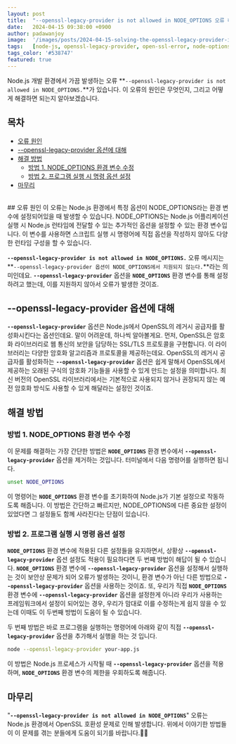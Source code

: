 ```yaml
---
layout: post
title:  "--openssl-legacy-provider is not allowed in NODE_OPTIONS 오류 해결하기"
date:   2024-04-15 09:38:00 +0900
author: padawanjoy
image:  '/images/posts/2024-04-15-solving-the-openssl-legacy-provider-is-not-allowed-in-node-options-error/01.webp'
tags:   [node-js, openssl-legacy-provider, open-ssl-error, node-options, error]
tags_color: '#538747'
featured: true
---
```

Node.js 개발 환경에서 가끔 발생하는 오류 **`--openssl-legacy-provider is not allowed in NODE_OPTIONS.`**가 있습니다. 이 오류의 원인은 무엇인지, 그리고 어떻게 해결하면 되는지 알아보겠습니다. 

## 목차
- [오류 원인](#오류-원인)
- [--openssl-legacy-provider 옵션에 대해](#openssl-legacy-provider-옵션에-대해)
- [해결 방법](#해결-방법)
  - [방법 1. NODE_OPTIONS 환경 변수 수정](#방법-1-node_options-환경-변수-수정)
  - [방법 2. 프로그램 실행 시 명령 옵션 설정](#방법-2-프로그램-실행-시-명령-옵션-설정)
- [마무리](#마무리)

<br>
## 오류 원인
이 오류는 Node.js 환경에서 특정 옵션이 NODE_OPTIONS라는 환경 변수에 설정되어있을 때 발생할 수 있습니다. NODE_OPTIONS는 Node.js 어플리케이션 실행 시 Node.js 런타임에 전달할 수 있는 추가적인 옵션을 설정할 수 있는 환경 변수입니다. 이 변수를 사용하면 스크립트 실행 시 명령어에 직접 옵션을 작성하지 않아도 다양한 런타임 구성을 할 수 있습니다.

**`--openssl-legacy-provider is not allowed in NODE_OPTIONS.`** 오류 메시지는 **`--openssl-legacy-provider 옵션이 NODE_OPTIONS에서 지원되지 않는다.`**라는 의미인데요. **`--openssl-legacy-provider`** 옵션을 **`NODE_OPTIONS`** 환경 변수를 통해 설정하려고 했는데, 이를 지원하지 않아서 오류가 발생한 것이죠.

## --openssl-legacy-provider 옵션에 대해
**`--openssl-legacy-provider`** 옵션은 Node.js에서 OpenSSL의 레거시 공급자를 활성화시킨다는 옵션인데요. 말이 어려운데, 하나씩 알아볼게요. 먼저, OpenSSL은 암호화 라이브러리로 웹 통신의 보안을 담당하는 SSL/TLS 프로토콜을 구현합니다. 이 라이브러리는 다양한 암호화 알고리즘과 프로토콜을 제공하는데요. OpenSSL의 레거시 공급자를 활성화하는 **`--openssl-legacy-provider`** 옵션은 쉽게 말해서 OpenSSL에서 제공하는 오래된 구식의 암호화 기능들을 사용할 수 있게 만드는 설정을 의미합니다. 최신 버전의 OpenSSL 라이브러리에서는 기본적으로 사용되지 않거나 권장되지 않는 예전 암호화 방식도 사용할 수 있게 해달라는 설정인 것이죠.

## 해결 방법

### 방법 1. NODE_OPTIONS 환경 변수 수정
이 문제를 해결하는 가장 간단한 방법은 **`NODE_OPTIONS`** 환경 변수에서 **`--openssl-legacy-provider`** 옵션을 제거하는 것입니다. 터미널에서 다음 명령어를 실행하면 됩니다. 

```sh
unset NODE_OPTIONS
```

이 명령어는 **`NODE_OPTIONS`** 환경 변수를 초기화하여 Node.js가 기본 설정으로 작동하도록 해줍니다. 이 방법은 간단하고 빠르지만, NODE_OPTIONS에 다른 중요한 설정이 있었다면 그 설정들도 함께 사라진다는 단점이 있습니다. 

### 방법 2. 프로그램 실행 시 명령 옵션 설정
**`NODE_OPTIONS`** 환경 변수에 적용된 다른 설정들을 유지하면서, 상황상 **`--openssl-legacy-provider`** 옵션 설정도 적용이 필요하다면 두 번째 방법이 해답이 될 수 있습니다. **`NODE_OPTIONS`** 환경 변수에 **`--openssl-legacy-provider`** 옵션을 설정해서 실행하는 것이 보안상 문제가 되어 오류가 발생하는 것이니, 환경 변수가 아닌 다른 방법으로 **`--openssl-legacy-provider`** 옵션을 사용하는 것이죠. 또, 우리가 직접 **`NODE_OPTIONS`** 환경 변수에 **`--openssl-legacy-provider`** 옵션을 설정한게 아니라 우리가 사용하는 프레임워크에서 설정이 되어있는 경우, 우리가 맘대로 이를 수정하는게 쉽지 않을 수 있는데 이때도 이 두번째 방법이 도움이 될 수 있습니다. 

두 번째 방법은 바로 프로그램을 실행하는 명령어에 아래와 같이 직접 **`--openssl-legacy-provider`** 옵션을 추가해서 실행을 하는 것 입니다.

```sh
node --openssl-legacy-provider your-app.js
```

이 방법은 Node.js 프로세스가 시작될 때 **`--openssl-legacy-provider`** 옵션을 적용하며, **`NODE_OPTIONS`** 환경 변수의 제한을 우회하도록 해줍니다.

## 마무리
"**`--openssl-legacy-provider is not allowed in NODE_OPTIONS`**" 오류는 Node.js 환경에서 OpenSSL 호환성 문제로 인해 발생합니다. 위에서 이야기한 방법들이 이 문제를 겪는 분들에게 도움이 되기를 바랍니다.🧩😀